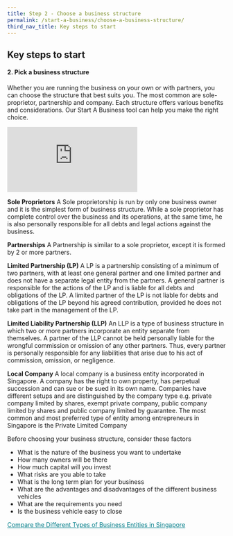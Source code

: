 ```yaml
---
title: Step 2 - Choose a business structure
permalink: /start-a-business/choose-a-business-structure/
third_nav_title: Key steps to start
---
```


## Key steps to start

#### 2. Pick a business structure

Whether you are running the business on your own or with partners, you can choose the structure that best suits you. The most common are sole-proprietor, partnership and company. Each structure offers various benefits and considerations. Our Start A Business tool can help you make the right choice.

<div class="bp-youtube">
  <iframe src="https://www.youtube.com/embed/AUDy57BK-rU" frameborder="0" allow="autoplay; encrypted-media" allowfullscreen>  </iframe>
</div>

**Sole Proprietors**
A Sole proprietorship is run by only one business owner and it is the simplest form of business structure. While a sole proprietor has complete control over the business and its operations, at the same time, he is also personally responsible for all debts and legal actions against the business.

**Partnerships**
A Partnership is similar to a sole proprietor, except it is formed by 2 or more partners.

**Limited Partnership (LP)**
A LP is a partnership consisting of a minimum of two partners, with at least one general partner and one limited partner and does not have a separate legal entity from the partners. A general partner is responsible for the actions of the LP and is liable for all debts and obligations of the LP. A limited partner of the LP is not liable for debts and obligations of the LP beyond his agreed contribution, provided he does not take part in the management of the LP.

**Limited Liability Partnership (LLP)**
An LLP is a type of business structure in which two or more partners incorporate an entity separate from themselves. A partner of the LLP cannot be held personally liable for the wrongful commission or omission of any other partners. Thus, every partner is personally responsible for any liabilities that arise due to his act of commission, omission, or negligence. 

**Local Company**
A local company is a business entity incorporated in Singapore. A company has the right to own property, has perpetual succession and can sue or be sued in its own name. Companies have different setups and are distinguished by the company type e.g. private company limited by shares, exempt private company, public company limited by shares and public company limited by guarantee. The most common and most preferred type of entity among entrepreneurs in Singapore is the Private Limited Company

Before choosing your business structure, consider these factors
* What is the nature of the business you want to undertake
* How many owners will be there
* How much capital will you invest
* What risks are you able to take
* What is the long term plan for your business
* What are the advantages and disadvantages of the different business vehicles
* What are the requirements you need
* Is the business vehicle easy to close

<a href="/images/start/Types of Business Entities in Singapore.pdf" target="_blank" style="color:#037e8a">Compare the Different Types of Business Entities in Singapore</a>